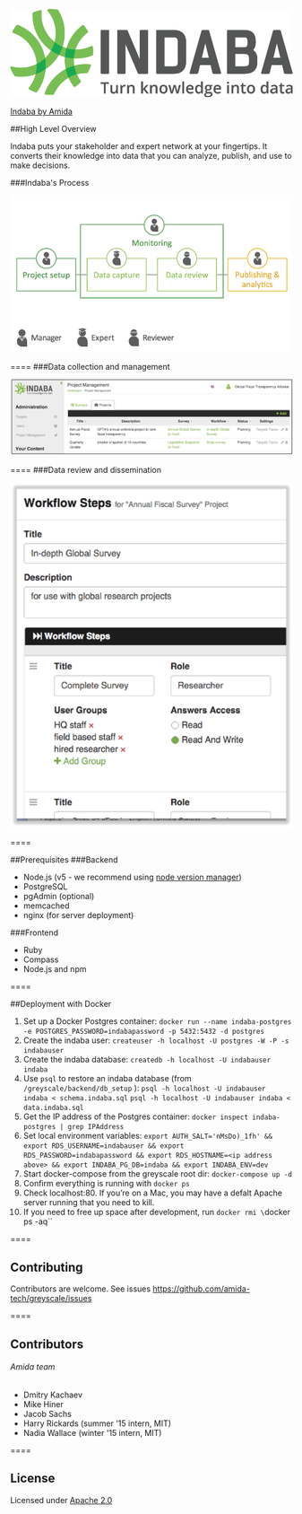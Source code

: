![logo](images/Indaba_logo.png)


[Indaba by Amida](indaba.amida-tech.com)


##High Level Overview


Indaba puts your stakeholder and expert network at your fingertips. It converts their knowledge into data that you can analyze, publish, and use to make decisions.


###Indaba's Process

![Indaba's Process](images/Indaba_process.png)

====
###Data collection and management

![Indaba's Project Management](images/Indaba_PM.png)

====
###Data review and dissemination

![Indaba's Data Review](images/Indaba_review.png)

====


##Prerequisites
###Backend
- Node.js (v5 - we recommend using [node version manager](https://github.com/creationix/nvm))
- PostgreSQL
- pgAdmin (optional)
- memcached
- nginx (for server deployment)

###Frontend
- Ruby
- Compass
- Node.js and npm

====

##Deployment with Docker

1. Set up a Docker Postgres container: 
`docker run --name indaba-postgres -e POSTGRES_PASSWORD=indabapassword -p 5432:5432 -d postgres` 
2. Create the indaba user:
`createuser -h localhost -U postgres -W -P -s indabauser` 
3. Create the indaba database:
`createdb -h localhost -U indabauser indaba` 
4. Use `psql` to restore an indaba database (from `/greyscale/backend/db_setup` ):
`psql -h localhost -U indabauser indaba < schema.indaba.sql` 
`psql -h localhost -U indabauser indaba < data.indaba.sql` 
5. Get the IP address of the Postgres container: 
`docker inspect indaba-postgres | grep IPAddress` 
6. Set local environment variables: 
`export AUTH_SALT='nMsDo)_1fh' && export RDS_USERNAME=indabauser && export RDS_PASSWORD=indabapassword && export RDS_HOSTNAME=<ip address above> && export INDABA_PG_DB=indaba && export INDABA_ENV=dev` 
7. Start docker-compose from the greyscale root dir: 
`docker-compose up -d` 
8. Confirm everything is running with `docker ps`
9. Check localhost:80. If you’re on a Mac, you may have a defalt Apache server running that you need to kill.
10. If you need to free up space after development, run `docker rmi \`docker ps -aq\`` 

====

## Contributing

Contributors are welcome. See issues https://github.com/amida-tech/greyscale/issues

====

## Contributors

###### Amida team

- Dmitry Kachaev
- Mike Hiner
- Jacob Sachs
- Harry Rickards (summer '15 intern, MIT)
- Nadia Wallace (winter '15 intern, MIT)

====
## License

Licensed under [Apache 2.0](./LICENSE)

